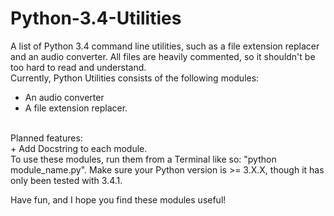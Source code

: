 Python-3.4-Utilities
====================

A list of Python 3.4 command line utilities, such as a file extension replacer and an audio converter. All files are heavily commented, so it shouldn't be too hard to read and understand.
<br />
Currently, Python Utilities consists of the following modules:
<br />
+ An audio converter
+ A file extension replacer.
<br />
Planned features:
<br />
+ Add Docstring to each module.
<br />
To use these modules, run them from a Terminal like so: "python module_name.py". Make sure your Python version is >= 3.X.X, though it has only been tested with 3.4.1.
<br />

Have fun, and I hope you find these modules useful!

